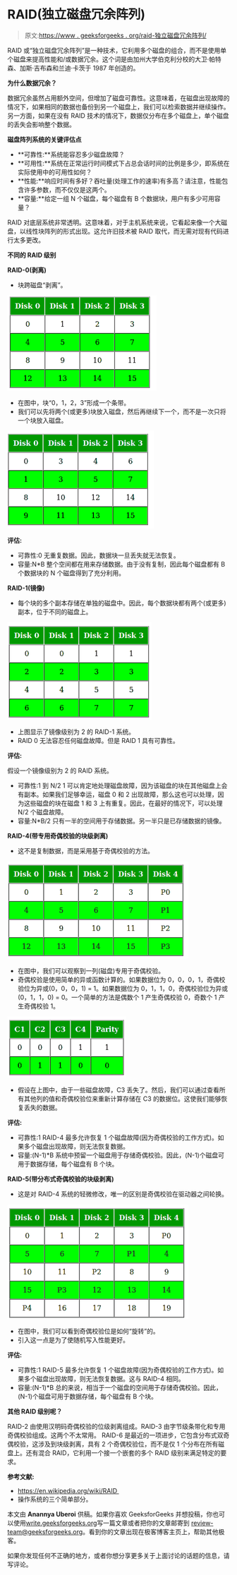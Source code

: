 # RAID(独立磁盘冗余阵列)

> 原文:[https://www . geeksforgeeks . org/raid-独立磁盘冗余阵列/](https://www.geeksforgeeks.org/raid-redundant-arrays-of-independent-disks/)

RAID 或“独立磁盘冗余阵列”是一种技术，它利用多个磁盘的组合，而不是使用单个磁盘来提高性能和/或数据冗余。这个词是由加州大学伯克利分校的大卫·帕特森、加斯·吉布森和兰迪·卡茨于 1987 年创造的。

**为什么数据冗余？**

数据冗余虽然占用额外空间，但增加了磁盘可靠性。这意味着，在磁盘出现故障的情况下，如果相同的数据也备份到另一个磁盘上，我们可以检索数据并继续操作。另一方面，如果在没有 RAID 技术的情况下，数据仅分布在多个磁盘上，单个磁盘的丢失会影响整个数据。

**磁盘阵列系统的关键评估点**

*   **可靠性:**系统能容忍多少磁盘故障？
*   **可用性:**系统在正常运行时间模式下占总会话时间的比例是多少，即系统在实际使用中的可用性如何？
*   **性能:**响应时间有多好？吞吐量(处理工作的速率)有多高？请注意，性能包含许多参数，而不仅仅是这两个。
*   **容量:**给定一组 N 个磁盘，每个磁盘有 B 个数据块，用户有多少可用容量？

RAID 对底层系统非常透明。这意味着，对于主机系统来说，它看起来像一个大磁盘，以线性块阵列的形式出现。这允许旧技术被 RAID 取代，而无需对现有代码进行太多更改。

**不同的 RAID 级别**

**RAID-0(剥离)**

*   块跨磁盘“剥离”。

![raid0](img/d5c0ba2777791d47dfd11dd988421149.png)

*   在图中，块“0，1，2，3”形成一个条带。
*   我们可以先将两个(或更多)块放入磁盘，然后再继续下一个，而不是一次只将一个块放入磁盘。

![raid0_chunk](img/a9a4bd831b08eb2ce01fc69fa505ca36.png)

**评估:**

*   可靠性:0
    无重复数据。因此，数据块一旦丢失就无法恢复。
*   容量:N*B
    整个空间都在用来存储数据。由于没有复制，因此每个磁盘都有 B 个数据块的 N 个磁盘得到了充分利用。

**RAID-1(镜像)**

*   每个块的多个副本存储在单独的磁盘中。因此，每个数据块都有两个(或更多)副本，位于不同的磁盘上。

![raid1](img/73bec2724386b65f0b8455a901891487.png)

*   上图显示了镜像级别为 2 的 RAID-1 系统。
*   RAID 0 无法容忍任何磁盘故障。但是 RAID 1 具有可靠性。

**评估:**

假设一个镜像级别为 2 的 RAID 系统。

*   可靠性:1 到 N/2
    1 可以肯定地处理磁盘故障，因为该磁盘的块在其他磁盘上会有副本。如果我们足够幸运，磁盘 0 和 2 出现故障，那么这也可以处理，因为这些磁盘的块在磁盘 1 和 3 上有重复。因此，在最好的情况下，可以处理 N/2 个磁盘故障。
*   容量:N*B/2
    只有一半的空间用于存储数据。另一半只是已存储数据的镜像。

**RAID-4(带专用奇偶校验的块级剥离)**

*   这不是复制数据，而是采用基于奇偶校验的方法。

![raid4](img/5338df14b4eaeece8a79bc5b9e57e469.png)

*   在图中，我们可以观察到一列(磁盘)专用于奇偶校验。
*   奇偶校验是使用简单的异或函数计算的。如果数据位为 0，0，0，1，奇偶校验位为异或(0，0，0，1) = 1。如果数据位为 0，1，1，0，奇偶校验位为异或(0，1，1，0) = 0。一个简单的方法是偶数个 1 产生奇偶校验 0，奇数个 1 产生奇偶校验 1。

![parityy](img/7cb9dd569319f00f9047454924479486.png)

*   假设在上图中，由于一些磁盘故障，C3 丢失了。然后，我们可以通过查看所有其他列的值和奇偶校验位来重新计算存储在 C3 的数据位。这使我们能够恢复丢失的数据。

**评估:**

*   可靠性:1
    RAID-4 最多允许恢复 1 个磁盘故障(因为奇偶校验的工作方式)。如果多个磁盘出现故障，则无法恢复数据。
*   容量:(N-1)*B
    系统中预留一个磁盘用于存储奇偶校验。因此，(N-1)个磁盘可用于数据存储，每个磁盘有 B 个块。

**RAID-5(带分布式奇偶校验的块级剥离)**

*   这是对 RAID-4 系统的轻微修改，唯一的区别是奇偶校验在驱动器之间轮换。

![raid5](img/901a454afb39afca3fbc47eb3dc97895.png)

*   在图中，我们可以看到奇偶校验位是如何“旋转”的。
*   引入这一点是为了使随机写入性能更好。

**评估:**

*   可靠性:1
    RAID-5 最多允许恢复 1 个磁盘故障(因为奇偶校验的工作方式)。如果多个磁盘出现故障，则无法恢复数据。这与 RAID-4 相同。
*   容量:(N-1)*B
    总的来说，相当于一个磁盘的空间用于存储奇偶校验。因此，(N-1)个磁盘可用于数据存储，每个磁盘有 B 个块。

**其他 RAID 级别呢？**

RAID-2 由使用汉明码奇偶校验的位级剥离组成。RAID-3 由字节级条带化和专用奇偶校验组成。这两个不太常用。
RAID-6 是最近的一项进步，它包含分布式双奇偶校验，这涉及到块级剥离，具有 2 个奇偶校验位，而不是仅 1 个分布在所有磁盘上。还有混合 RAID，它利用一个接一个嵌套的多个 RAID 级别来满足特定的要求。

**参考文献:**

*   https://en.wikipedia.org/wiki/RAID 
*   操作系统的三个简单部分。

本文由 **Anannya Uberoi** 供稿。如果你喜欢 GeeksforGeeks 并想投稿，你也可以使用[write.geeksforgeeks.org](https://write.geeksforgeeks.org)写一篇文章或者把你的文章邮寄到 review-team@geeksforgeeks.org。看到你的文章出现在极客博客主页上，帮助其他极客。

如果你发现任何不正确的地方，或者你想分享更多关于上面讨论的话题的信息，请写评论。